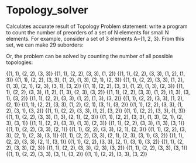 # Topology_solver
Calculates accurate result of Topology
Problem statement: write a program to count the number of preorders of a set of N elements for small N elements. For example, consider a set of 3 elements A={1, 2, 3}. From this set, we can make 29 suborders:

Or, the problem can be solved by counting the number of all possible topologies:

{(1, 1), (2, 2), (3, 3)}
{(1, 1), (2, 2), (3, 3), (1, 2)}
{(1, 1), (2, 2), (3, 3), (1, 2), (1, 3)}
{(1, 1), (2, 2), (3, 3), (1, 2), (1, 3), (2, 1), (2, 3)}
{(1, 1), (2, 2), (3, 3), (1, 2), (1, 3), (2, 1), (2, 3), (3, 1), (3, 2)}
{(1, 1), (2, 2), (3, 3), (1, 2), (1, 3), (2, 3)}
{(1, 1), (2, 2), (3, 3), (1, 2), (1, 3), (2, 3), (3, 2)}
{(1, 1), (2, 2), (3, 3), (1, 2), (1, 3), (3, 1), (3, 2)}
{(1, 1), (2, 2), (3, 3), (1, 2), (1, 3), (3, 2)}
{(1, 1), (2, 2), (3, 3), (1, 2), (2, 1)}
{(1, 1), (2, 2), (3, 3), (1, 2), (2, 1), (3, 1), (3, 2)}
{(1, 1), (2, 2), (3, 3), (1, 2), (3, 1), (3, 2)}
{(1, 1), (2, 2), (3, 3), (1, 2), (3, 2)}
{(1, 1), (2, 2), (3, 3), (1, 3)}
{(1, 1), (2, 2), (3, 3), (1, 3), (2, 1), (2, 3)}
{(1, 1), (2, 2), (3, 3), (1, 3), (2, 1), (2, 3), (3, 1)}
{(1, 1), (2, 2), (3, 3), (1, 3), (2, 3)}
{(1, 1), (2, 2), (3, 3), (1, 3), (3, 1)}
{(1, 1), (2, 2), (3, 3), (2, 1)}
{(1, 1), (2, 2), (3, 3), (2, 1), (2, 3)}
{(1, 1), (2, 2), (3, 3), (2, 1), (2, 3), (3, 1)}
{(1, 1), (2, 2), (3, 3), (2, 1), (2, 3), (3, 1), (3, 2)}
{(1, 1), (2, 2), (3, 3), (2, 1), (3, 1)}
{(1, 1), (2, 2), (3, 3), (2, 1), (3, 1), (3, 2)}
{(1, 1), (2, 2), (3, 3), (2, 3)}
{(1, 1), (2, 2), (3, 3), (2, 3), (3, 2)}
{(1, 1), (2, 2), (3, 3), (3, 1)}
{(1, 1), (2, 2), (3, 3), (3, 1), (3, 2)}
{(1, 1), (2, 2), (3, 3), (3, 2)}
